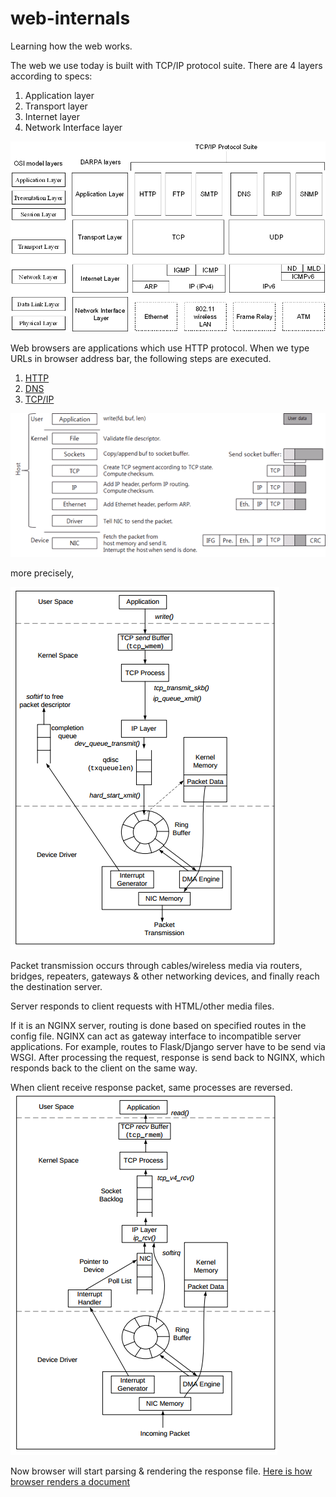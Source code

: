 # web-internals
Learning how the web works.

The web we use today is built with TCP/IP protocol suite. There are 4 layers according to specs:
1. Application layer 
2. Transport layer
3. Internet layer
4. Network Interface layer

<img src="./img/tcp_ip_protocol_suite.jpg" />

Web browsers are applications which use HTTP protocol. When we type URLs in browser address bar, the following steps are executed.

1. [HTTP](/http.md)
2. [DNS](/dns.md)
3. [TCP/IP](tcp_ip.md)

<img src="./img/tcp_ip_stack_request.png" /> 

more precisely,

<img src="./img/packet_transmission.png" />

Packet transmission occurs through cables/wireless media via routers, bridges, repeaters, gateways & other networking devices, and finally reach the destination server.

Server responds to client requests with HTML/other media files.

If it is an NGINX server, routing is done based on specified routes in the config file.
NGINX can act as gateway interface to incompatible server applications. For example, routes to Flask/Django server have to be send via WSGI. After processing the request, response is send back to NGINX, which responds back to the client on the same way.

When client receive response packet, same processes are reversed.
<img src="./img/packet_reception.png" />

Now browser will start parsing & rendering the response file.
[Here is how browser renders a document](http://www.html5rocks.com/en/tutorials/internals/howbrowserswork/)